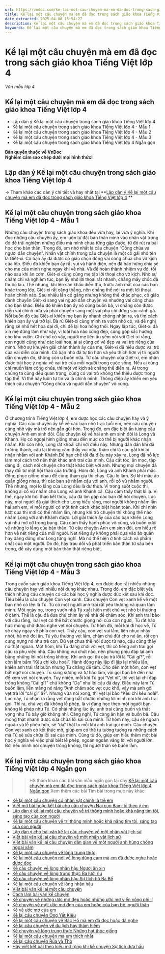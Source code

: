 ```yaml
---
url: https://vndoc.com/ke-lai-mot-cau-chuyen-ma-em-da-doc-trong-sach-giao-khoa-tieng-viet-lop-4-302905
title: Kể lại một câu chuyện mà em đã đọc trong sách giáo khoa Tiếng Việt lớp 4 - Văn mẫu lớp 4 - VnDoc.com
date_extracted: 2025-04-08 15:54:27
description: Kể lại một câu chuyện mà em đã đọc trong sách giáo khoa Tiếng Việt lớp 4 được biên soạn nhằm giúp các em HS đạt kết quả tốt trong quá trình học tập phần Viết (môn Tiếng Việt lớp 4 Chương trình mới)
keywords: Kể lại một câu chuyện mà em đã đọc trong sách giáo khoa Tiếng Việt lớp 4,Kể lại một câu chuyện mà em đã đọc trong sách giáo khoa lớp 4,Viết bài văn Kể lại một câu chuyện mà em đã đọc trong sách giáo khoa Tiếng Việt lớp 4,kể lại một câu chuyện lớp 4,viết bài văn kể lại một câu chuyện lớp 4,tập làm văn lớp 4,tiếng việt lớp 4,giải bài tập tiếng việt lớp 4,bài tập làm văn lớp 4,bài văn mẫu lớp 4,văn mẫu lớp 4,bài văn lớp 4,những bài văn mẫu lớp 4
---
```


# Kể lại một câu chuyện mà em đã đọc trong sách giáo khoa Tiếng Việt lớp 4
 _Văn mẫu lớp 4_
## **Kể lại một câu chuyện mà em đã đọc trong sách giáo khoa Tiếng Việt lớp 4**
  * Lập dàn ý Kể lại một câu chuyện trong sách giáo khoa Tiếng Việt lớp 4
  * Kể lại một câu chuyện trong sách giáo khoa Tiếng Việt lớp 4 - Mẫu 1
  * Kể lại một câu chuyện trong sách giáo khoa Tiếng Việt lớp 4 - Mẫu 2
  * Kể lại một câu chuyện trong sách giáo khoa Tiếng Việt lớp 4 - Mẫu 3
  * Kể lại một câu chuyện trong sách giáo khoa Tiếng Việt lớp 4 Ngắn gọn

**Bản quyền thuộc về VnDoc**   
**Nghiêm cấm sao chép dưới mọi hình thức\!**
## **Lập dàn ý Kể lại một câu chuyện trong sách giáo khoa Tiếng Việt lớp 4**
→ Tham khảo các dàn ý chi tiết và hay nhất tại **[Lập dàn ý Kể lại một câu chuyện mà em đã đọc trong sách giáo khoa Tiếng Việt lớp 4](<https://vndoc.com/lap-dan-y-ke-lai-mot-cau-chuyen-ma-em-da-doc-trong-sach-giao-khoa-tieng-viet-lop-4-302900>) **
## **Kể lại một câu chuyện trong sách giáo khoa Tiếng Việt lớp 4 - Mẫu 1**
Những câu chuyện trong sách giáo khoa đều vừa hay, lại vừa ý nghĩa. Khi đọc những câu chuyện ấy, em luôn tự đặt bản thân mình vào nhân vật trong đó để trải nghiệm những điều mà mình chưa từng gặp được, từ đó rút ra bài học cho bản thân. Trong đó, em nhớ nhất là câu chuyện “Công chúa và người dẫn chuyện”.
Nhân vật chính trong câu chuyện là một cô gái nhỏ tên là Giét-xi. Cô bạn ấy đã được cô giáo chọn đóng vai công chúa cho vở kịch của lớp. Điều đó khiến bạn ấy rất vui và hãnh diện, nên đã hào hứng chia sẻ cho mẹ của mình nghe ngay khi về nhà. Và để hoàn thành nhiệm vụ đó, tối nào sau khi ăn cơm, Giét-xi cũng cùng mẹ tập lời thoại cho vở kịch. Nhờ sự chăm chỉ và nghiêm túc, bạn ấy nhớ lời thoại rất nhanh, chẳng mấy chốc đã thuộc làu. Thế nhưng, khi lên sân khấu diễn thử, trước ánh mắt của các bạn khác trong lớp, Giét-xi rất căng thẳng, nên chẳng thể nói ra một lời thoại hoàn chỉnh nào. Sau nhiều lần cố gắng nhưng không thể khắc phục, cô giáo đành chuyển Giét-xi sang vai người dẫn chuyện và nhường vai công chúa cho bạn khác. Điều đó khiến bạn ấy vô cùng buồn bã, vì chẳng còn được diễn vai chính nữa và phải chuyển sang một vai phụ chỉ đứng sau cánh gà.
Nỗi buồn đó của Giét-xi khiến mẹ bạn ấy nhanh chóng nhận ra, và tìm cách khiến bạn ấy vui trở lại. Bà rủ Giét-xi cùng mình ra vườn nhổ cỏ, và đề nghị rằng sẽ nhổ hết hoa dại đi, chỉ để lại hoa hồng thôi. Ngay lập tức, Giét-xi đã xin mẹ đừng làm như vậy, vì loài hoa nào cũng đẹp, cũng góp sắc hương cho khu vườn. Chỉ chờ có vậy, người mẹ liền âu yếm nói với Giét-xi rằng, con người cũng như các loài hoa, ai ai cũng có vẻ đẹp và vai trò riêng của mình. Nhờ sự khuyên giải chân thành ấy của mẹ, Giét-xi đã hiểu được vai trò của vai diễn của mình. Cô bạn nhỏ đã tự tin hơn và yêu thích hơn vị trí người dẫn chuyện đó, không còn u buồn nữa.
Từ câu chuyện của Giét-xi, em nhận được bài học ý nghĩa về vai trò của mỗi người trong cuộc sống. Nếu ai cũng chỉ muốn làm công chúa, thì một vở kịch sẽ chẳng thể diễn ra. Ai trong chúng ta cũng đều quan trọng, cũng có vai trò không thể thiếu được trong tập thể. Vì thế hãy luôn tự tin và là chính mình. Thông điệp ấy khiến em yêu thích câu chuyện “Công chúa và người dẫn chuyện” vô cùng.
## **Kể lại một câu chuyện trong sách giáo khoa Tiếng Việt lớp 4 - Mẫu 2**
Ở chương trình Tiếng Việt lớp 4, em được học các câu chuyện hay và ý nghĩa. Các câu chuyện ấy kể về các bạn nhỏ trạc tuổi em, nên câu chuyện cũng nhờ vậy mà trở nên gần gũi hơn. Trong đó, em đặc biệt ấn tượng câu chuyện Anh em sinh đôi.
Câu chuyện kể về hai anh em sinh đôi là Long và Khánh. Họ có ngoại hình giống nhau đến mức có thể bị người khác nhận nhầm. Khi còn nhỏ, Long rất khoái chí với điều này. Nhưng dần dần khi đã trưởng thành, cậu lại không cảm thấy vui nữa, thậm chí là cáu gắt khi bị nhận nhầm với anh Khánh.Để hạn chế tối đa điều này xảy ra, Long đã nỗ lực làm mọi cách trở nên thật khác anh trai của mình. Cậu cắt tóc, ăn mọc, tập dáng đi, cách nói chuyện cho thật khác biệt với anh.
Nhưng mọi chuyện đã thay đổi từ một hội thao của trường. Hôm đó, Long và anh Khánh phải mặc đồng phục giống nhau để cùng tham gia thi chạy. Cậu lo lắm. Sợ khi mặc áo quần giống nhau, thì các bạn sẽ nhầm cậu với anh, rồi cổ vũ nhầm người. Thế nhưng, mọi lo lắng của Long đều là dư thừa. Vì trong suốt cuộc thi, không ai cổ vũ nhầm cho Long và anh Khánh cả. Cậu cảm thấy thật kì lạ. Vì thế, ngay khi hội thao kết thúc, cậu đã tìm gặp các bạn để hỏi chuyện. Lúc này, mọi người đã giải thích cho Long hiểu rằng, mọi người không nhầm lẫn hai anh em, vì mỗi người có một tính cách khác biệt hoàn toàn. Khi chỉ nhìn lướt qua thì mới có thể nhầm lẫn, nhưng khi trò chuyện thì không thể nào nhầm Long với anh Khánh được. Lời giải thích ấy của các bạn khiến Long vui như mở cờ trong bụng. Cậu cảm thấy hạnh phúc vô cùng, và buồn cười về những lo lắng của bản thân.
Từ câu chuyện Anh em sinh đôi, em hiểu rõ hơn về nét riêng của mỗi người. Nét riêng ấy không phải dựa vào áo quần hay dáng đứng như Long từng nghĩ. Mà nó thể hiện ở tính cách và phẩm chất của một người. Do đó, hãy trau dồi và phát triển bản thân từ sâu bên trong, để xây dựng một bản thân thật riêng biệt.
## **Kể lại một câu chuyện trong sách giáo khoa Tiếng Việt lớp 4 - Mẫu 3**
Trong cuốn  sách giáo khoa Tiếng Việt lớp 4, em được đọc rất nhiều những câu chuyện hay với nhiều nội dung khác nhau. Trong đó, em đặc biệt yêu thích những câu chuyện có các bài học ý nghĩa được đúc kết sau khi đọc. Tiêu biểu là câu chuyện Con vẹt xanh.
Câu chuyện Con vẹt xanh kể về một bạn nhỏ có tên là Tú. Tú có một người anh trai rất yêu thương và quan tâm mình. Một ngày nọ, trong vườn nhà Tú xuất hiện một chú vẹt nhỏ bị thương ở cánh. Thế là cậu đã đưa chú chim ấy về nhà để chăm sóc. Khi anh trai bảo với cậu rằng, loài vẹt có thể bắt chước giọng nói của con người, Tú rất háo hức mong chờ được nghe vẹt nói chuyện. Từ hôm đó, mỗi khi đi học về, Tú sẽ chạy ngay về phía con vẹt. Thấy cậu, con vẹt vui lắm, liên nhục nhảy nhót, há mỏ đòi ăn. Tú yêu thương vẹt lắm, chăm chú đút cho nó ăn, rồi còn cưng nựng nó như trẻ con. Dù vẹt chưa thể nói được từ nào, cậu cũng thấy nó thật ngoan.
Một hôm, khi Tú đang chơi với vẹt, thì có tiếng anh trai gọi cậu ra phụ việc nhà. Cậu không vui chút nào, nên phụng phịu đáp lại anh bằng những lời nói trống không. Khi anh gọi thì cậu trả lời là “Cái gì?”, rồi còn lẩm bẩm “Kêu chi kêu hoài”. Hành động này lặp đi lặp lại nhiều lần, khiến anh trai rất buồn nhưng Tú chẳng để tâm.
Cho đến một hôm, con vẹt bất ngờ nói chuyện. Tú sung sướng và tự hào lắm, vội gọi bạn bè đến nhà để xem vẹt nói chuyện. Tuy nhiên, mỗi khi Tú gọi “Vẹt ơi”, thì vẹt lại chỉ đáp trống không “Cái gì?” chứ không “Dạ” như lời cậu đã dạy. Điều này làm Tú buồn lắm, liền mắng nó rằng “Anh chăm sóc vẹt cực khổ, vậy mà anh gội, vẹt trả lời “cái gì” à?”. Nhưng vừa nói xong, thì vẹt lại bảo “Kêu chi kêu hoài”. Lúc này, Tú nhận ra rằng vẹt đang bắt chước những lời mình nói khi anh trai gọi. Thì ra, chú vẹt đã không lễ phép, là vì đang học theo một người bạn không lễ phép như Tú. Có phải những lúc ấy, anh trai cũng buồn và thất vọng như Tú bây giờ không nhỉ. Càng nghĩ, Tú càng ân hận và buồn bã. Cậu mong thật nhanh được sửa chữa lỗi sai của mình. Từ hôm nay, cậu sẽ ngoan ngoãn và lễ phép hơn, sẽ “dạ” thật to mỗi khi anh trai gọi mình.
Câu chuyện Con vẹt xanh có kết thúc mở, giúp em có thể tự tương tượng ra những cách mà Tú sẽ sửa chữa lỗi sai của mình. Cũng từ đó, giúp em hiểu thêm một bài học ý nghĩa về việc phải biết lễ phép, ngoan ngoãn vâng lời với người lớn. Bởi nếu mình nói chuyện trống không, thì người thân sẽ buồn lắm.
## **Kể lại một câu chuyện trong sách giáo khoa Tiếng Việt lớp 4 Ngắn gọn**
>> HS tham khảo các bài văn mẫu ngắn gọn tại đây [Kể lại một câu chuyện mà em đã đọc trong sách giáo khoa Tiếng Việt lớp 4 Ngắn gọn](<https://vndoc.com/ke-lai-mot-cau-chuyen-ma-em-da-doc-trong-sach-giao-khoa-tieng-viet-lop-4-ngan-gon-302985>)
Xem thêm các bài Tìm bài trong mục này khác:
  * [Kể lại một câu chuyện có nhân vật chính là trẻ em](</ke-lai-mot-cau-chuyen-co-nhan-vat-chinh-la-tre-em-lop-4-302906>)
  * [Viết mở bài hoặc kết bài cho câu chuyện Nai con Bam-bi theo ý em](</viet-mo-bai-hoac-ket-bai-cho-cau-chuyen-nai-con-bam-bi-theo-y-em-lop-4-302908>)
  * [Lập dàn ý kể lại một câu chuyện về trí thông minh hoặc khả năng tìm tòi, sáng tạo của con người](</lap-dan-y-ke-lai-mot-cau-chuyen-ve-tri-thong-minh-hoac-kha-nang-tim-toi-sang-tao-cua-con-nguoi-lop-4-307935>)
  * [Kể lại một câu chuyện về trí thông minh hoặc khả năng tìm tòi, sáng tạo của con người](</ke-lai-mot-cau-chuyen-ve-tri-thong-minh-hoac-kha-nang-tim-toi-sang-tao-cua-con-nguoi-lop-4-302910>)
  * [Lập dàn ý cho bài văn kể lại câu chuyện về một nhân vật lịch sử](</lap-dan-y-cho-bai-van-ke-lai-cau-chuyen-ve-mot-nhan-vat-lich-su-lop-4-302912>)
  * [Viết bài văn kể lại câu chuyện về một nhân vật lịch sử](</viet-bai-van-ke-lai-cau-chuyen-ve-mot-nhan-vat-lich-su-lop-4-302913>)
  * [Viết bài văn kể lại câu chuyện dân gian về một người anh hùng chống ngoại xâm](</ke-lai-cau-chuyen-dan-gian-ve-mot-nguoi-anh-hung-chong-ngoai-xam-lop-4-302914>)
  * [Kể lại một câu chuyện về lòng trung thực](</van-mau-lop-4-ke-mot-cau-chuyen-em-da-duoc-nghe-duoc-doc-ve-tinh-trung-thuc-131765>)
  * [Kể lại một câu chuyện nói về lòng dũng cảm mà em đã được nghe hoặc được đọc](</ke-chuyen-lop-4-ke-lai-mot-cau-chuyen-noi-ve-long-dung-cam-ma-em-da-duoc-nghe-hoac-duoc-doc-3070>)
  * [Kể câu chuyện về lòng nhân hậu Người ăn xin](</van-mau-lop-4-ke-lai-cau-chuyen-nguoi-an-xin-bang-loi-ke-cua-em-149915>)
  * [Kể câu chuyện về lòng trung thực Ba lưỡi rìu](</van-mau-lop-4-ke-lai-cau-chuyen-ba-luoi-riu-151259>)
  * [Kể câu chuyện về lòng nhân hậu Sự tích hồ Ba Bể](</van-mau-lop-4-ke-lai-su-tich-ho-ba-be-131975>)
  * [Kể lại một câu chuyện về lòng nhân hậu](</bai-tap-lam-van-lop-4-ke-lai-cau-chuyen-ve-mot-nguoi-co-tam-long-nhan-hau-101624>)
  * [Viết bài văn kể lại một câu chuyện](</ke-chuyen-lop-4-ke-chuyen-da-nghe-da-doc-127119>)
  * [Cách làm bài văn kể chuyện](</cach-lam-bai-van-ke-chuyen-lop-4-149924>)
  * [Kể chuyện về những ước mơ đẹp hoặc những ước mơ viển vông phi lí](</ke-chuyen-lop-4-ke-chuyen-da-nghe-da-doc-ve-nhung-uoc-mo-dep-hoac-nhung-uoc-mo-vien-vong-phi-li-132569>)
  * [Kể chuyện về một ước mơ đẹp của em hoặc của bạn bè, người thân](</ke-chuyen-lop-4-ke-chuyen-ve-mot-uoc-mo-dep-cua-em-hoac-cua-ban-be-nguoi-than-132974>)
  * [Kể về ước mơ của em](</bai-tap-lam-van-lop-4-ke-ve-uoc-mo-cua-em-cho-cac-ban-nghe-101377>)
  * [Kể lại câu chuyện Ông Yết Kiêu](</dua-vao-trich-doan-kich-yet-kieu-em-hay-ke-lai-cau-chuyen-156537>)
  * [Kể lại một câu chuyện về Bác Hồ mà em đã đọc hoặc đã nghe](</nhung-cau-chuyen-ngan-y-nghia-ve-bac-ho-165095>)
  * [Kể lại câu chuyện về du lịch hay thám hiểm](</ke-chuyen-lop-4-ke-lai-cau-chuyen-em-da-nghe-da-doc-ve-du-lich-hay-tham-hiem-5284>)
  * [Kể chuyện về lòng trung thực Những hạt thóc giống](</ke-chuyen-ve-long-trung-thuc-nhung-hat-thoc-giong-lop-4-328247>)
  * [Kể lại một câu chuyện mà em thích nhất](</ke-lai-mot-cau-chuyen-ma-em-thich-nhat-trong-nhung-truyen-da-duoc-hoc-140824>)
  * [Kể lại câu chuyện Rùa và Thỏ](</ke-lai-cau-chuyen-rua-va-tho-269268>)
  * [Hãy viết kết bài theo kiểu mở rộng khi kể chuyện Sự tích dưa hấu](</hay-viet-ket-bai-theo-kieu-mo-rong-khi-ke-chuyen-su-tich-dua-hau-207170>)

